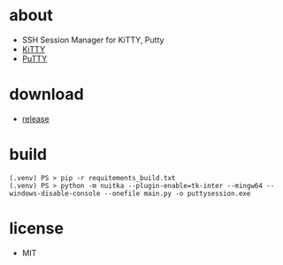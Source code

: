 # about
* SSH Session Manager for KiTTY, Putty
* [KiTTY](https://www.9bis.net/kitty/)
* [PuTTY](https://www.putty.org/)

# download
* [release](https://github.com/YUChoe/putty_session_manager/releases)

# build
```
(.venv) PS > pip -r requitements_build.txt
(.venv) PS > python -m nuitka --plugin-enable=tk-inter --mingw64 --windows-disable-console --onefile main.py -o puttysession.exe
```

# license
* MIT
